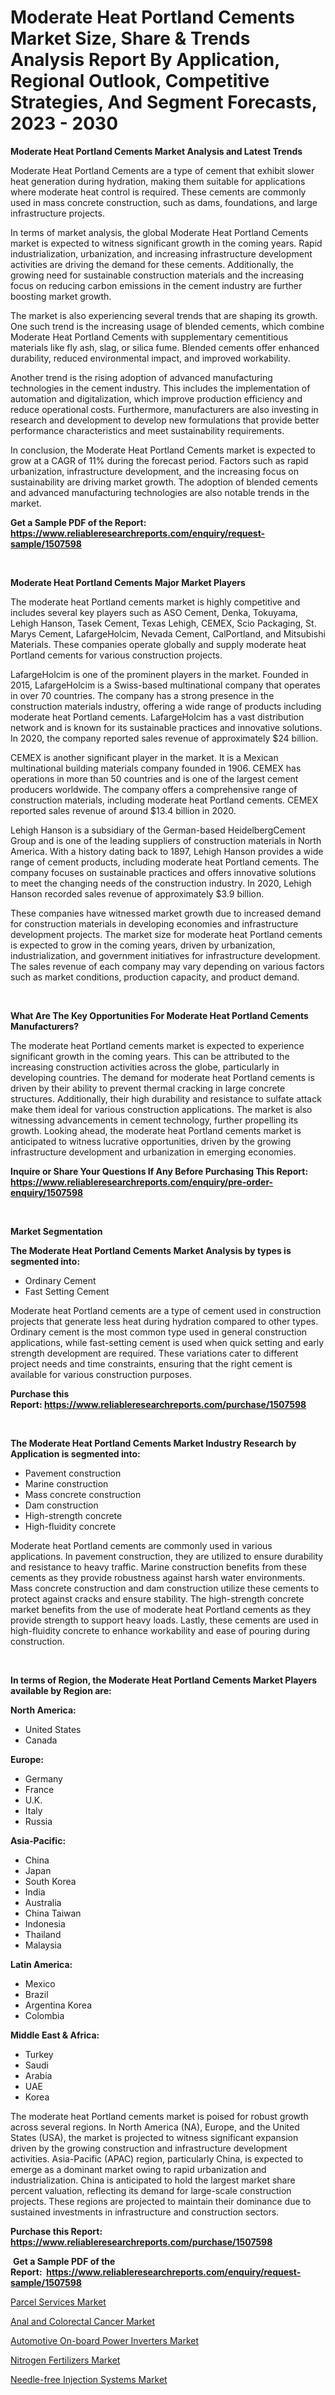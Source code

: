 <p><h1>Moderate Heat Portland Cements Market Size, Share & Trends Analysis Report By Application, Regional Outlook, Competitive Strategies, And Segment Forecasts, 2023 - 2030</h1></p><p><strong>Moderate Heat Portland Cements Market Analysis and Latest Trends</strong></p>
<p><p>Moderate Heat Portland Cements are a type of cement that exhibit slower heat generation during hydration, making them suitable for applications where moderate heat control is required. These cements are commonly used in mass concrete construction, such as dams, foundations, and large infrastructure projects.</p><p>In terms of market analysis, the global Moderate Heat Portland Cements market is expected to witness significant growth in the coming years. Rapid industrialization, urbanization, and increasing infrastructure development activities are driving the demand for these cements. Additionally, the growing need for sustainable construction materials and the increasing focus on reducing carbon emissions in the cement industry are further boosting market growth.</p><p>The market is also experiencing several trends that are shaping its growth. One such trend is the increasing usage of blended cements, which combine Moderate Heat Portland Cements with supplementary cementitious materials like fly ash, slag, or silica fume. Blended cements offer enhanced durability, reduced environmental impact, and improved workability.</p><p>Another trend is the rising adoption of advanced manufacturing technologies in the cement industry. This includes the implementation of automation and digitalization, which improve production efficiency and reduce operational costs. Furthermore, manufacturers are also investing in research and development to develop new formulations that provide better performance characteristics and meet sustainability requirements.</p><p>In conclusion, the Moderate Heat Portland Cements market is expected to grow at a CAGR of 11% during the forecast period. Factors such as rapid urbanization, infrastructure development, and the increasing focus on sustainability are driving market growth. The adoption of blended cements and advanced manufacturing technologies are also notable trends in the market.</p></p>
<p><strong>Get a Sample PDF of the Report:&nbsp; <a href="https://www.reliableresearchreports.com/enquiry/request-sample/1507598">https://www.reliableresearchreports.com/enquiry/request-sample/1507598</a></strong></p>
<p>&nbsp;</p>
<p><strong>Moderate Heat Portland Cements Major Market Players</strong></p>
<p><p>The moderate heat Portland cements market is highly competitive and includes several key players such as ASO Cement, Denka, Tokuyama, Lehigh Hanson, Tasek Cement, Texas Lehigh, CEMEX, Scio Packaging, St. Marys Cement, LafargeHolcim, Nevada Cement, CalPortland, and Mitsubishi Materials. These companies operate globally and supply moderate heat Portland cements for various construction projects.</p><p>LafargeHolcim is one of the prominent players in the market. Founded in 2015, LafargeHolcim is a Swiss-based multinational company that operates in over 70 countries. The company has a strong presence in the construction materials industry, offering a wide range of products including moderate heat Portland cements. LafargeHolcim has a vast distribution network and is known for its sustainable practices and innovative solutions. In 2020, the company reported sales revenue of approximately $24 billion.</p><p>CEMEX is another significant player in the market. It is a Mexican multinational building materials company founded in 1906. CEMEX has operations in more than 50 countries and is one of the largest cement producers worldwide. The company offers a comprehensive range of construction materials, including moderate heat Portland cements. CEMEX reported sales revenue of around $13.4 billion in 2020.</p><p>Lehigh Hanson is a subsidiary of the German-based HeidelbergCement Group and is one of the leading suppliers of construction materials in North America. With a history dating back to 1897, Lehigh Hanson provides a wide range of cement products, including moderate heat Portland cements. The company focuses on sustainable practices and offers innovative solutions to meet the changing needs of the construction industry. In 2020, Lehigh Hanson recorded sales revenue of approximately $3.9 billion.</p><p>These companies have witnessed market growth due to increased demand for construction materials in developing economies and infrastructure development projects. The market size for moderate heat Portland cements is expected to grow in the coming years, driven by urbanization, industrialization, and government initiatives for infrastructure development. The sales revenue of each company may vary depending on various factors such as market conditions, production capacity, and product demand.</p></p>
<p>&nbsp;</p>
<p><strong>What Are The Key Opportunities For Moderate Heat Portland Cements Manufacturers?</strong></p>
<p><p>The moderate heat Portland cements market is expected to experience significant growth in the coming years. This can be attributed to the increasing construction activities across the globe, particularly in developing countries. The demand for moderate heat Portland cements is driven by their ability to prevent thermal cracking in large concrete structures. Additionally, their high durability and resistance to sulfate attack make them ideal for various construction applications. The market is also witnessing advancements in cement technology, further propelling its growth. Looking ahead, the moderate heat Portland cements market is anticipated to witness lucrative opportunities, driven by the growing infrastructure development and urbanization in emerging economies.</p></p>
<p><strong>Inquire or Share Your Questions If Any Before Purchasing This Report: <a href="https://www.reliableresearchreports.com/enquiry/pre-order-enquiry/1507598">https://www.reliableresearchreports.com/enquiry/pre-order-enquiry/1507598</a></strong></p>
<p>&nbsp;</p>
<p><strong>Market Segmentation</strong></p>
<p><strong>The Moderate Heat Portland Cements Market Analysis by types is segmented into:</strong></p>
<p><ul><li>Ordinary Cement</li><li>Fast Setting Cement</li></ul></p>
<p><p>Moderate heat Portland cements are a type of cement used in construction projects that generate less heat during hydration compared to other types. Ordinary cement is the most common type used in general construction applications, while fast-setting cement is used when quick setting and early strength development are required. These variations cater to different project needs and time constraints, ensuring that the right cement is available for various construction purposes.</p></p>
<p><strong>Purchase this Report:&nbsp;<a href="https://www.reliableresearchreports.com/purchase/1507598">https://www.reliableresearchreports.com/purchase/1507598</a></strong></p>
<p>&nbsp;</p>
<p><strong>The Moderate Heat Portland Cements Market Industry Research by Application is segmented into:</strong></p>
<p><ul><li>Pavement construction</li><li>Marine construction</li><li>Mass concrete construction</li><li>Dam construction</li><li>High-strength concrete</li><li>High-fluidity concrete</li></ul></p>
<p><p>Moderate heat Portland cements are commonly used in various applications. In pavement construction, they are utilized to ensure durability and resistance to heavy traffic. Marine construction benefits from these cements as they provide robustness against harsh water environments. Mass concrete construction and dam construction utilize these cements to protect against cracks and ensure stability. The high-strength concrete market benefits from the use of moderate heat Portland cements as they provide strength to support heavy loads. Lastly, these cements are used in high-fluidity concrete to enhance workability and ease of pouring during construction.</p></p>
<p>&nbsp;</p>
<p><strong>In terms of Region, the Moderate Heat Portland Cements Market Players available by Region are:</strong></p>
<p>
    <p> <strong> North America: </strong>
        <ul>
            <li>United States</li>
            <li>Canada</li>
        </ul>
        </p> 
    <p> <strong> Europe: </strong>
        <ul>
            <li>Germany</li>
            <li>France</li>
            <li>U.K.</li>
            <li>Italy</li>
            <li>Russia</li>
        </ul>
        </p> 
    <p> <strong> Asia-Pacific: </strong>
        <ul>
            <li>China</li>
            <li>Japan</li>
            <li>South Korea</li>
            <li>India</li>
            <li>Australia</li>
            <li>China Taiwan</li>
            <li>Indonesia</li>
            <li>Thailand</li>
            <li>Malaysia</li>
        </ul>
        </p> 
    <p> <strong> Latin America: </strong>
        <ul>
            <li>Mexico</li>
            <li>Brazil</li>
            <li>Argentina Korea</li>
            <li>Colombia</li>
        </ul>
        </p> 
    <p> <strong> Middle East & Africa: </strong>
        <ul>
            <li>Turkey</li>
            <li>Saudi</li>
            <li>Arabia</li>
            <li>UAE</li>
            <li>Korea</li>
        </ul>
    </p>
    </p>
<p><p>The moderate heat Portland cements market is poised for robust growth across several regions. In North America (NA), Europe, and the United States (USA), the market is projected to witness significant expansion driven by the growing construction and infrastructure development activities. Asia-Pacific (APAC) region, particularly China, is expected to emerge as a dominant market owing to rapid urbanization and industrialization. China is anticipated to hold the largest market share percent valuation, reflecting its demand for large-scale construction projects. These regions are projected to maintain their dominance due to sustained investments in infrastructure and construction sectors.</p></p>
<p><strong>Purchase this Report: <a href="https://www.reliableresearchreports.com/purchase/1507598">https://www.reliableresearchreports.com/purchase/1507598</a></strong></p>
<p>&nbsp;<strong>Get a Sample PDF of the Report:&nbsp;&nbsp;<a href="https://www.reliableresearchreports.com/enquiry/request-sample/1507598">https://www.reliableresearchreports.com/enquiry/request-sample/1507598</a></strong></p>
<p><strong></strong></p>
<p><p><a href="https://medium.com/@tammyfreeman2022/parcel-services-market-exploring-market-share-market-trends-and-future-growth-a731a6e69ec8">Parcel Services Market</a></p><p><a href="https://github.com/NorbertYates/Market-Research-Report-List-1/blob/main/anal-and-colorectal-cancer-market.md">Anal and Colorectal Cancer Market</a></p><p><a href="https://www.linkedin.com/pulse/automotive-on-board-power-inverters-market-size-forecast/">Automotive On-board Power Inverters Market</a></p><p><a href="https://medium.com/@anndavis1924/nitrogen-fertilizers-market-the-key-to-successful-business-strategy-forecast-till-2030-aac9e90b8f69">Nitrogen Fertilizers Market</a></p><p><a href="https://www.linkedin.com/pulse/needle-free-injection-systems-market-size-forecast-2023/">Needle-free Injection Systems Market</a></p></p>